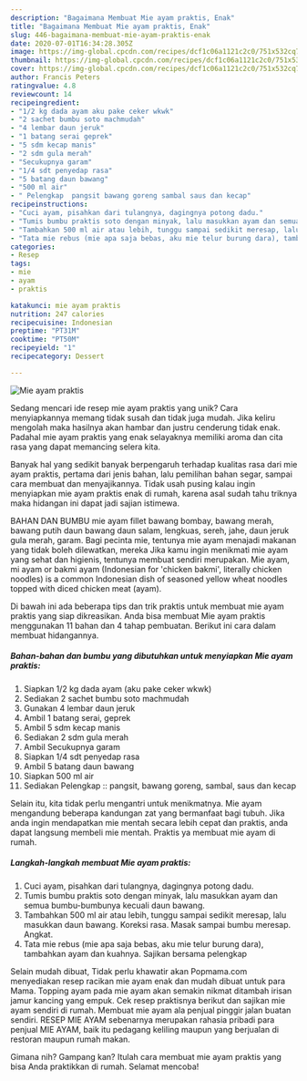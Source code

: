 ```yaml
---
description: "Bagaimana Membuat Mie ayam praktis, Enak"
title: "Bagaimana Membuat Mie ayam praktis, Enak"
slug: 446-bagaimana-membuat-mie-ayam-praktis-enak
date: 2020-07-01T16:34:28.305Z
image: https://img-global.cpcdn.com/recipes/dcf1c06a1121c2c0/751x532cq70/mie-ayam-praktis-foto-resep-utama.jpg
thumbnail: https://img-global.cpcdn.com/recipes/dcf1c06a1121c2c0/751x532cq70/mie-ayam-praktis-foto-resep-utama.jpg
cover: https://img-global.cpcdn.com/recipes/dcf1c06a1121c2c0/751x532cq70/mie-ayam-praktis-foto-resep-utama.jpg
author: Francis Peters
ratingvalue: 4.8
reviewcount: 14
recipeingredient:
- "1/2 kg dada ayam aku pake ceker wkwk"
- "2 sachet bumbu soto machmudah"
- "4 lembar daun jeruk"
- "1 batang serai geprek"
- "5 sdm kecap manis"
- "2 sdm gula merah"
- "Secukupnya garam"
- "1/4 sdt penyedap rasa"
- "5 batang daun bawang"
- "500 ml air"
- " Pelengkap  pangsit bawang goreng sambal saus dan kecap"
recipeinstructions:
- "Cuci ayam, pisahkan dari tulangnya, dagingnya potong dadu."
- "Tumis bumbu praktis soto dengan minyak, lalu masukkan ayam dan semua bumbu-bumbunya kecuali daun bawang."
- "Tambahkan 500 ml air atau lebih, tunggu sampai sedikit meresap, lalu masukkan daun bawang. Koreksi rasa. Masak sampai bumbu meresap. Angkat."
- "Tata mie rebus (mie apa saja bebas, aku mie telur burung dara), tambahkan ayam dan kuahnya. Sajikan bersama pelengkap"
categories:
- Resep
tags:
- mie
- ayam
- praktis

katakunci: mie ayam praktis 
nutrition: 247 calories
recipecuisine: Indonesian
preptime: "PT31M"
cooktime: "PT50M"
recipeyield: "1"
recipecategory: Dessert

---
```



![Mie ayam praktis](https://img-global.cpcdn.com/recipes/dcf1c06a1121c2c0/751x532cq70/mie-ayam-praktis-foto-resep-utama.jpg)

Sedang mencari ide resep mie ayam praktis yang unik? Cara menyiapkannya memang tidak susah dan tidak juga mudah. Jika keliru mengolah maka hasilnya akan hambar dan justru cenderung tidak enak. Padahal mie ayam praktis yang enak selayaknya memiliki aroma dan cita rasa yang dapat memancing selera kita.

Banyak hal yang sedikit banyak berpengaruh terhadap kualitas rasa dari mie ayam praktis, pertama dari jenis bahan, lalu pemilihan bahan segar, sampai cara membuat dan menyajikannya. Tidak usah pusing kalau ingin menyiapkan mie ayam praktis enak di rumah, karena asal sudah tahu triknya maka hidangan ini dapat jadi sajian istimewa.

BAHAN DAN BUMBU mie ayam fillet bawang bombay, bawang merah, bawang putih daun bawang daun salam, lengkuas, sereh, jahe, daun jeruk gula merah, garam. Bagi pecinta mie, tentunya mie ayam menajadi makanan yang tidak boleh dilewatkan, mereka Jika kamu ingin menikmati mie ayam yang sehat dan higienis, tentunya membuat sendiri merupakan. Mie ayam, mi ayam or bakmi ayam (Indonesian for &#39;chicken bakmi&#39;, literally chicken noodles) is a common Indonesian dish of seasoned yellow wheat noodles topped with diced chicken meat (ayam).


Di bawah ini ada beberapa tips dan trik praktis untuk membuat mie ayam praktis yang siap dikreasikan. Anda bisa membuat Mie ayam praktis menggunakan 11 bahan dan 4 tahap pembuatan. Berikut ini cara dalam membuat hidangannya.

<!--inarticleads1-->

##### Bahan-bahan dan bumbu yang dibutuhkan untuk menyiapkan Mie ayam praktis:

1. Siapkan 1/2 kg dada ayam (aku pake ceker wkwk)
1. Sediakan 2 sachet bumbu soto machmudah
1. Gunakan 4 lembar daun jeruk
1. Ambil 1 batang serai, geprek
1. Ambil 5 sdm kecap manis
1. Sediakan 2 sdm gula merah
1. Ambil Secukupnya garam
1. Siapkan 1/4 sdt penyedap rasa
1. Ambil 5 batang daun bawang
1. Siapkan 500 ml air
1. Sediakan  Pelengkap :: pangsit, bawang goreng, sambal, saus dan kecap


Selain itu, kita tidak perlu mengantri untuk menikmatnya. Mie ayam mengandung beberapa kandungan zat yang bermanfaat bagi tubuh. Jika anda ingin mendapatkan mie mentah secara lebih cepat dan praktis, anda dapat langsung membeli mie mentah. Praktis ya membuat mie ayam di rumah. 

<!--inarticleads2-->

##### Langkah-langkah membuat Mie ayam praktis:

1. Cuci ayam, pisahkan dari tulangnya, dagingnya potong dadu.
1. Tumis bumbu praktis soto dengan minyak, lalu masukkan ayam dan semua bumbu-bumbunya kecuali daun bawang.
1. Tambahkan 500 ml air atau lebih, tunggu sampai sedikit meresap, lalu masukkan daun bawang. Koreksi rasa. Masak sampai bumbu meresap. Angkat.
1. Tata mie rebus (mie apa saja bebas, aku mie telur burung dara), tambahkan ayam dan kuahnya. Sajikan bersama pelengkap


Selain mudah dibuat, Tidak perlu khawatir akan Popmama.com menyediakan resep racikan mie ayam enak dan mudah dibuat untuk para Mama. Topping ayam pada mie ayam akan semakin nikmat ditambah irisan jamur kancing yang empuk. Cek resep praktisnya berikut dan sajikan mie ayam sendiri di rumah. Membuat mie ayam ala penjual pinggir jalan buatan sendiri. RESEP MIE AYAM sebenarnya merupakan rahasia pribadi para penjual MIE AYAM, baik itu pedagang keliling maupun yang berjualan di restoran maupun rumah makan. 

Gimana nih? Gampang kan? Itulah cara membuat mie ayam praktis yang bisa Anda praktikkan di rumah. Selamat mencoba!
